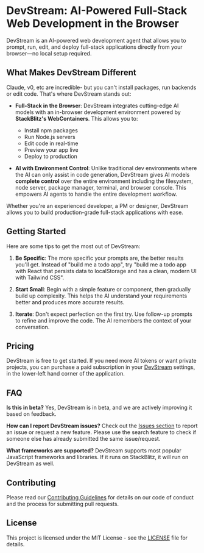 # DevStream: AI-Powered Full-Stack Web Development in the Browser

DevStream is an AI-powered web development agent that allows you to prompt, run, edit, and deploy full-stack applications directly from your browser—no local setup required.

## What Makes DevStream Different

Claude, v0, etc are incredible- but you can't install packages, run backends or edit code. That's where DevStream stands out:

- **Full-Stack in the Browser**: DevStream integrates cutting-edge AI models with an in-browser development environment powered by **StackBlitz's WebContainers**. This allows you to:

  - Install npm packages
  - Run Node.js servers
  - Edit code in real-time
  - Preview your app live
  - Deploy to production

- **AI with Environment Control**: Unlike traditional dev environments where the AI can only assist in code generation, DevStream gives AI models **complete control** over the entire environment including the filesystem, node server, package manager, terminal, and browser console. This empowers AI agents to handle the entire development workflow.

Whether you're an experienced developer, a PM or designer, DevStream allows you to build production-grade full-stack applications with ease.

## Getting Started

Here are some tips to get the most out of DevStream:

1. **Be Specific**: The more specific your prompts are, the better results you'll get. Instead of "build me a todo app", try "build me a todo app with React that persists data to localStorage and has a clean, modern UI with Tailwind CSS".

2. **Start Small**: Begin with a simple feature or component, then gradually build up complexity. This helps the AI understand your requirements better and produces more accurate results.

3. **Iterate**: Don't expect perfection on the first try. Use follow-up prompts to refine and improve the code. The AI remembers the context of your conversation.

## Pricing

DevStream is free to get started. If you need more AI tokens or want private projects, you can purchase a paid subscription in your [DevStream](https://devstream.dev) settings, in the lower-left hand corner of the application.

## FAQ

**Is this in beta?**
Yes, DevStream is in beta, and we are actively improving it based on feedback.

**How can I report DevStream issues?**
Check out the [Issues section](https://github.com/stackblitz/devstream/issues) to report an issue or request a new feature. Please use the search feature to check if someone else has already submitted the same issue/request.

**What frameworks are supported?**
DevStream supports most popular JavaScript frameworks and libraries. If it runs on StackBlitz, it will run on DevStream as well.

## Contributing

Please read our [Contributing Guidelines](CONTRIBUTING.md) for details on our code of conduct and the process for submitting pull requests.

## License

This project is licensed under the MIT License - see the [LICENSE](LICENSE) file for details.

